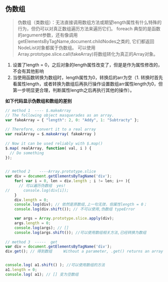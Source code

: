 ## 伪数组

> 伪数组（类数组）：无法直接调用数组方法或期望length属性有什么特殊的行为，但仍可以对真正数组遍历方法来遍历它们。 foreach
典型的是函数的argument参数，还有像调用getElementsByTagName,document.childNodes之类的,
它们都返回NodeList对象都属于伪数组。
可以使用Array.prototype.slice.call(fakeArray)将数组转化为真正的Array对象。

1. 设置了length = 0，之后对象的length属性改变了，但是是作为属性修改的，不会有其他影响
2. 当使用函数转换为数组时，length属性为0，转换后的arr为空（1. 转换时首先看属性length，或者转换为数组后再执行操作设置数组arr属性length为0，但第一步明显更合理，判断属性length之后再执行其他的操作）。



**如下代码显示伪数组和数组的差别**

``` js
// method 1  ---- $.makeArray
// The following object masquerades as an array.
var fakeArray = { "length": 2, 0: "Addy", 1: "Subtracty" };
 
// Therefore, convert it to a real array
var realArray = $.makeArray( fakeArray )
 
// Now it can be used reliably with $.map()
$.map( realArray, function( val, i ) {
  // Do something
});
 

// method 2    ----Array.prototype.slice
var div = document.getElementsByTagName('div');
    for( var i = 0, len = div.length ; i != len; i++ ){
      // 可以遍历伪数组  yes!
//      console.log(div[i]);
    }
    div.length = 0;
    console.log(div); // 依然是原数组,上一句无效，但属性length = 0；
    console.log(div.shift()); // 不可以使用,伪数组 typeError

    var args = Array.prototype.slice.apply(div);
    args.length = 0;
    console.log(args); // []
    console.log(args.shift()); //可以使用数组相关方法,已经转换为数组
    
// method 3  -----  get
var div = document.getElementsByTagName('div');
div.get(); // 得到数组     Without a parameter, .get() returns an array of all of the elements:


console.log( a1.shift() ); //可以使用数组的方法
a1.length = 0;
console.log( a1); // [] 变为空数组

```
